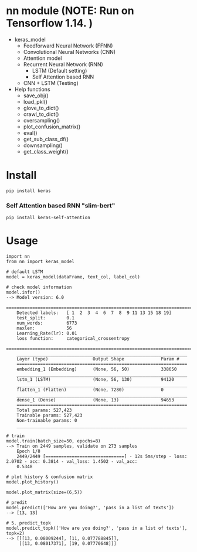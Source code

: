 # nn module (NOTE: Run on Tensorflow 1.14. )
- keras_model
    - Feedforward Neural Network (FFNN)
    - Convolutional Neural Networks (CNN)
    - Attention model
    - Recurrent Neural Network (RNN)
        - LSTM (Default setting)
        - Self Attention based RNN
    - CNN + LSTM (Testing)
- Help functions
    - save_obj()
    - load_pkl()
    - glove_to_dict()
    - crawl_to_dict()
    - oversampling()
    - plot_confusion_matrix()
    - eval()
    - get_sub_class_df()
    - downsampling()
    - get_class_weight()

# Install
```
pip install keras
```
### Self Attention based RNN "slim-bert"
```
pip install keras-self-attention
```

# Usage
```
import nn
from nn import keras_model

# default LSTM
model = keras_model(dataFrame, text_col, label_col)
```
```
# check model information
model.infor()
--> Model version: 6.0
    ===========================================================================
    Detected labels:   [ 1  2  3  4  6  7  8  9 11 13 15 18 19]
    test_split:        0.1
    num_words:         6773
    maxlen:            56
    Learning_Rate(lr): 0.01
    loss function:     categorical_crossentropy
    ===========================================================================
    _________________________________________________________________
    Layer (type)                 Output Shape              Param #   
    =================================================================
    embedding_1 (Embedding)      (None, 56, 50)            338650    
    _________________________________________________________________
    lstm_1 (LSTM)                (None, 56, 130)           94120     
    _________________________________________________________________
    flatten_1 (Flatten)          (None, 7280)              0         
    _________________________________________________________________
    dense_1 (Dense)              (None, 13)                94653     
    =================================================================
    Total params: 527,423
    Trainable params: 527,423
    Non-trainable params: 0
    _________________________________________________________________
```
```
# train
model.train(batch_size=50, epochs=8)
--> Train on 2449 samples, validate on 273 samples
    Epoch 1/8
    2449/2449 [==============================] - 12s 5ms/step - loss: 2.0702 - acc: 0.3814 - val_loss: 1.4502 - val_acc:   
    0.5348

```
```
# plot history & confusion matrix
model.plot_history()

model.plot_matrix(size=(6,5))
```
```
# predit
model.predict(['How are you doing?', 'pass in a list of texts'])
--> [13, 13]

# 5. predict_topk
model.predict_topk(['How are you doing?', 'pass in a list of texts'], topk=2)
--> [[[13, 0.08009244], [11, 0.077788845]],
     [[13, 0.08017371], [19, 0.07770648]]]
```
